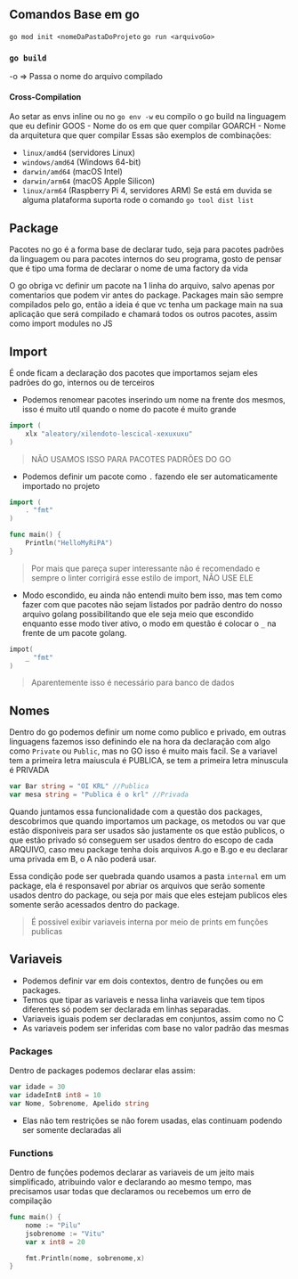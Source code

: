 ## Comandos Base em go 

`go mod init <nomeDaPastaDoProjeto`
`go run <arquivoGo>`
### `go build`
-o => Passa o nome do arquivo compilado
#### Cross-Compilation
Ao setar as envs inline ou no `go env -w` eu compilo o go build na linguagem que eu definir
GOOS - Nome do os em que quer compilar 
GOARCH - Nome da arquitetura que quer compilar 
Essas são exemplos de combinações: 
- `linux/amd64` (servidores Linux)
- `windows/amd64` (Windows 64-bit)
- `darwin/amd64` (macOS Intel)
- `darwin/arm64` (macOS Apple Silicon)
- `linux/arm64` (Raspberry Pi 4, servidores ARM)
Se está em duvida se alguma plataforma suporta rode o comando `go tool dist list`
## Package 
Pacotes no go é a forma base de declarar tudo, seja para pacotes padrões da linguagem ou para pacotes internos do seu programa, gosto de pensar que é tipo uma forma de declarar o nome de uma factory da vida 

O go obriga vc definir um pacote na 1 linha do arquivo, salvo apenas por comentarios que podem vir antes do package. 
Packages main são sempre compilados pelo go, então a ideia é que vc tenha um package main na sua aplicação que será compilado e chamará todos os outros pacotes, assim como import modules no JS
## Import 
É onde ficam a declaração dos pacotes que importamos sejam eles padrões do go, internos ou de terceiros

- Podemos renomear pacotes inserindo um nome na frente dos mesmos, isso é muito util quando o nome do pacote é muito grande
```go 
import (
	xlx "aleatory/xilendoto-lescical-xexuxuxu"
)
```
> NÃO USAMOS ISSO PARA PACOTES PADRÕES DO GO

- Podemos definir um pacote como `.` fazendo ele ser automaticamente importado no projeto 
```go 
import (
	. "fmt"
)

func main() {
	Println("HelloMyRiPA")
}
```
> Por mais que pareça super interessante não é recomendado e sempre o linter corrigirá esse estilo de import, NÃO USE ELE

- Modo escondido, eu ainda não entendi muito bem isso, mas tem como fazer com que pacotes não sejam listados por padrão dentro do nosso arquivo golang possibilitando que ele seja meio que escondido enquanto esse modo tiver ativo, o modo em questão é colocar o `_` na frente de um pacote golang. 
```go 
impot(
	_ "fmt"
)
```
> Aparentemente isso é necessário para banco de dados 
## Nomes 
Dentro do go podemos definir um nome como publico e privado, em outras linguagens fazemos isso definindo ele na hora da declaração com algo como `Private` ou `Public`, mas no GO isso é muito mais facil. 
Se a variavel tem a primeira letra maiuscula é PUBLICA, se tem a primeira letra minuscula é PRIVADA
```go 
var Bar string = "OI KRL" //Publica
var mesa string = "Publica é o krl" //Privada
```

Quando juntamos essa funcionalidade com a questão dos packages, descobrimos que quando importamos um package, os metodos ou var que estão disponiveis para ser usados são justamente os que estão publicos, o que estão privado só conseguem ser usados dentro do escopo de cada ARQUIVO, caso meu package tenha dois arquivos A.go e B.go e eu declarar uma privada em B, o A não poderá usar. 

Essa condição pode ser quebrada quando usamos a pasta `internal` em um package, ela é responsavel por abriar os arquivos que serão somente usados dentro do package, ou seja por mais que eles estejam publicos eles somente serão acessados dentro do package. 


> É possivel exibir variaveis interna por meio de prints em funções publicas
## Variaveis 

- Podemos definir var em dois contextos, dentro de funções ou em packages.
- Temos que tipar as variaveis e nessa linha variaveis que tem tipos diferentes só podem  ser declarada em linhas separadas.
- Variaveis iguais podem ser declaradas em conjuntos, assim como no C
- As variaveis podem ser inferidas com base no valor padrão das mesmas
### Packages 
Dentro de packages podemos declarar elas assim: 
```go 
var idade = 30 
var idadeInt8 int8 = 10
var Nome, Sobrenome, Apelido string
```
- Elas não tem restrições se não forem usadas, elas continuam podendo ser somente declaradas ali
### Functions 
Dentro de funções podemos declarar as variaveis de um jeito mais simplificado, atribuindo valor e declarando ao mesmo tempo, mas precisamos usar todas que declaramos ou recebemos um erro de compilação

```go
func main() {
	nome := "Pilu"
	jsobrenome := "Vitu"
	var x int8 = 20

	fmt.Println(nome, sobrenome,x)
}
```

